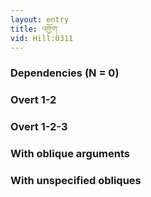 ```yaml
---
layout: entry
title: འགྱོག་
vid: Hill:0311
---
```

### Dependencies (N = 0)


### Overt 1-2


### Overt 1-2-3


### With oblique arguments


### With unspecified obliques
